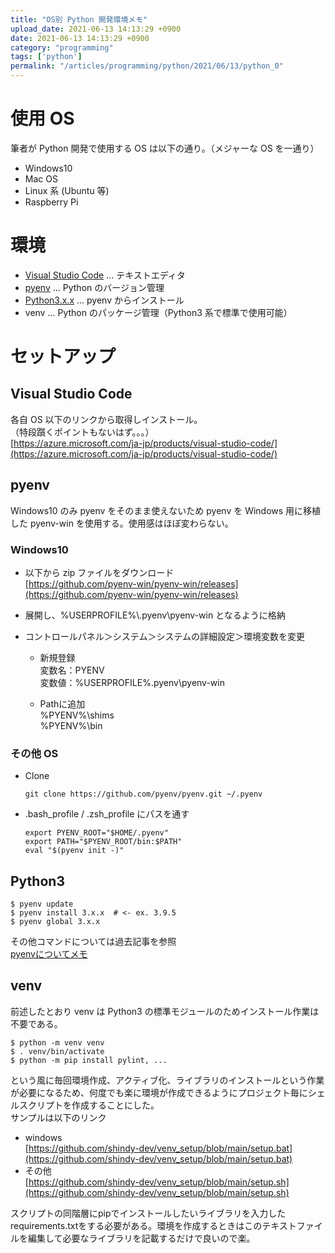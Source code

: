 ```yaml
---
title: "OS別 Python 開発環境メモ"
upload_date: 2021-06-13 14:13:29 +0900
date: 2021-06-13 14:13:29 +0900
category: "programming"
tags: ['python']
permalink: "/articles/programming/python/2021/06/13/python_0"
---
```


# 使用 OS
筆者が Python 開発で使用する OS は以下の通り。（メジャーな OS を一通り）
- Windows10
- Mac OS
- Linux 系 (Ubuntu 等)
- Raspberry Pi


# 環境
- [Visual Studio Code](#visual-studio-code) ... テキストエディタ
- [pyenv](#pyenv) ... Python のバージョン管理
- [Python3.x.x](#python3) ... pyenv からインストール
- venv ... Python のパッケージ管理（Python3 系で標準で使用可能）

# セットアップ

## Visual Studio Code
各自 OS 以下のリンクから取得しインストール。  
（特段躓くポイントもないはず。。。）  
[https://azure.microsoft.com/ja-jp/products/visual-studio-code/](https://azure.microsoft.com/ja-jp/products/visual-studio-code/)  


## pyenv  
Windows10 のみ pyenv をそのまま使えないため pyenv を Windows 用に移植した pyenv-win を使用する。使用感はほぼ変わらない。

### Windows10
- 以下から zip ファイルをダウンロード  
[https://github.com/pyenv-win/pyenv-win/releases](https://github.com/pyenv-win/pyenv-win/releases)  

- 展開し、%USERPROFILE%\\.pyenv\pyenv-win となるように格納  

- コントロールパネル＞システム＞システムの詳細設定＞環境変数を変更  
    - 新規登録  
    変数名：PYENV  
    変数値：%USERPROFILE%\.pyenv\pyenv-win  

    - Pathに追加  
    %PYENV%\shims  
    %PYENV%\bin  

### その他 OS
- Clone  
    ```
    git clone https://github.com/pyenv/pyenv.git ~/.pyenv
    ```

- .bash_profile / .zsh_profile  にパスを通す
    ```
    export PYENV_ROOT="$HOME/.pyenv"
    export PATH="$PYENV_ROOT/bin:$PATH"
    eval "$(pyenv init -)"
    ```

## Python3
```
$ pyenv update
$ pyenv install 3.x.x  # <- ex. 3.9.5
$ pyenv global 3.x.x
```
その他コマンドについては過去記事を参照  
[pyenvについてメモ](/articles/programming/python/2021/06/03/python_0)


## venv  
前述したとおり venv は Python3 の標準モジュールのためインストール作業は不要である。
```
$ python -m venv venv
$ . venv/bin/activate
$ python -m pip install pylint, ...
```
という風に毎回環境作成、アクティブ化、ライブラリのインストールという作業が必要になるため、何度でも楽に環境が作成できるようにプロジェクト毎にシェルスクリプトを作成することにした。  
サンプルは以下のリンク  
- windows  
[https://github.com/shindy-dev/venv_setup/blob/main/setup.bat](https://github.com/shindy-dev/venv_setup/blob/main/setup.bat)
- その他  
[https://github.com/shindy-dev/venv_setup/blob/main/setup.sh](https://github.com/shindy-dev/venv_setup/blob/main/setup.sh)

スクリプトの同階層にpipでインストールしたいライブラリを入力したrequirements.txtをする必要がある。環境を作成するときはこのテキストファイルを編集して必要なライブラリを記載するだけで良いので楽。